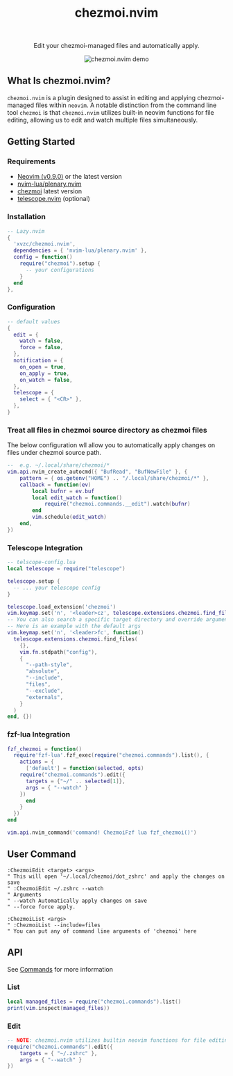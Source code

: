<div align="center">
  <h1 align="center">chezmoi.nvim</h2>
</div>
<br>
<div align="center">
  <p>Edit your chezmoi-managed files and automatically apply.</p>
  <img src="https://github.com/xvzc/chezmoi.nvim/assets/45588457/3053d4f9-a59c-4c29-b20c-b2c7a0e79a18" alt="chezmoi.nvim demo">
</div>

## What Is chezmoi.nvim?
`chezmoi.nvim` is a plugin designed to assist in editing and applying chezmoi-managed files within `neovim`. A notable distinction from the command line tool `chezmoi` is that `chezmoi.nvim` utilizes built-in neovim functions for file editing, allowing us to edit and watch multiple files simultaneously.

## Getting Started
### Requirements
- [Neovim (v0.9.0)](https://github.com/neovim/neovim/releases/tag/v0.9.0) or the latest version
- [nvim-lua/plenary.nvim](https://github.com/nvim-lua/plenary.nvim)
- [chezmoi](https://github.com/twpayne/chezmoi) latest version
- [telescope.nvim](https://github.com/nvim-telescope/telescope.nvim) (optional)

### Installation

```lua
-- Lazy.nvim
{
  'xvzc/chezmoi.nvim',
  dependencies = { 'nvim-lua/plenary.nvim' },
  config = function()
    require("chezmoi").setup {
      -- your configurations
    }
  end
},
```

### Configuration
```lua
-- default values
{
  edit = {
    watch = false,
    force = false,
  },
  notification = {
    on_open = true,
    on_apply = true,
    on_watch = false,
  },
  telescope = {
    select = { "<CR>" },
  },
}
```

### Treat all files in chezmoi source directory as chezmoi files
The below configuration wll allow you to automatically apply changes on files under chezmoi source path.
```lua
--  e.g. ~/.local/share/chezmoi/*
vim.api.nvim_create_autocmd({ "BufRead", "BufNewFile" }, {
    pattern = { os.getenv("HOME") .. "/.local/share/chezmoi/*" },
    callback = function(ev)
        local bufnr = ev.buf
        local edit_watch = function()
            require("chezmoi.commands.__edit").watch(bufnr)
        end
        vim.schedule(edit_watch)
    end,
})
```

### Telescope Integration
```lua
-- telscope-config.lua
local telescope = require("telescope")

telescope.setup {
  -- ... your telescope config
}

telescope.load_extension('chezmoi')
vim.keymap.set('n', '<leader>cz', telescope.extensions.chezmoi.find_files, {})
-- You can also search a specific target directory and override arguments
-- Here is an example with the default args
vim.keymap.set('n', '<leader>fc', function()
  telescope.extensions.chezmoi.find_files(
    {},
    vim.fn.stdpath("config"),
    {
      "--path-style",
      "absolute",
      "--include",
      "files",
      "--exclude",
      "externals",
    }
  )
end, {})
```

### fzf-lua Integration
```lua
fzf_chezmoi = function()
  require'fzf-lua'.fzf_exec(require("chezmoi.commands").list(), {
    actions = {
      ['default'] = function(selected, opts)
	require("chezmoi.commands").edit({
	  targets = {"~/" .. selected[1]},
	  args = { "--watch" }
	})
      end
    }
  })
end

vim.api.nvim_command('command! ChezmoiFzf lua fzf_chezmoi()')
```

## User Command
```vim
:ChezmoiEdit <target> <args>
" This will open '~/.local/chezmoi/dot_zshrc' and apply the changes on save
" :ChezmoiEdit ~/.zshrc --watch
" Arguments
" --watch Automatically apply changes on save
" --force force apply.

:ChezmoiList <args>
" :ChezmoiList --include=files
" You can put any of command line arguments of 'chezmoi' here
```

## API
See [Commands](https://github.com/xvzc/chezmoi.nvim/blob/main/lua/chezmoi/commands/init.lua) for more information
### List
```lua
local managed_files = require("chezmoi.commands").list()
print(vim.inspect(managed_files))
```

### Edit
```lua
-- NOTE: chezmoi.nvim utilizes builtin neovim functions for file editing instead of `chzmoi edit`
require("chezmoi.commands").edit({
    targets = { "~/.zshrc" },
    args = { "--watch" }
})
```
